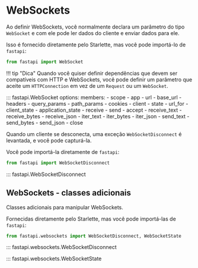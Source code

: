 # WebSockets

Ao definir WebSockets, você normalmente declara um parâmetro do tipo `WebSocket` e com ele pode ler dados do cliente e enviar dados para ele.

Isso é fornecido diretamente pelo Starlette, mas você pode importá-lo de `fastapi`:

```python
from fastapi import WebSocket
```

!!! tip "Dica"
    Quando você quiser definir dependências que devem ser compatíveis com HTTP e WebSockets, você pode definir um parâmetro que aceite um `HTTPConnection` em vez de um `Request` ou um `WebSocket`.

::: fastapi.WebSocket
    options:
        members:
            - scope
            - app
            - url
            - base_url
            - headers
            - query_params
            - path_params
            - cookies
            - client
            - state
            - url_for
            - client_state
            - application_state
            - receive
            - send
            - accept
            - receive_text
            - receive_bytes
            - receive_json
            - iter_text
            - iter_bytes
            - iter_json
            - send_text
            - send_bytes
            - send_json
            - close

Quando um cliente se desconecta, uma exceção `WebSocketDisconnect` é levantada, e você pode capturá-la.

Você pode importá-la diretamente de `fastapi`:

```python
from fastapi import WebSocketDisconnect
```

::: fastapi.WebSocketDisconnect

## WebSockets - classes adicionais

Classes adicionais para manipular WebSockets.

Fornecidas diretamente pelo Starlette, mas você pode importá-las de `fastapi`:

```python
from fastapi.websockets import WebSocketDisconnect, WebSocketState
```

::: fastapi.websockets.WebSocketDisconnect

::: fastapi.websockets.WebSocketState
